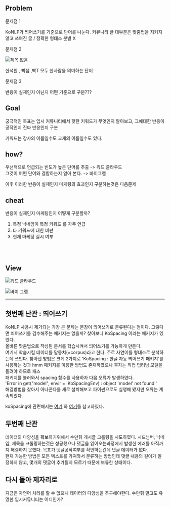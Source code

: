 

## Problem

문제점 1

KoNLP가 띄어쓰기를 기준으로 단어를 나눈다. 커뮤니티 글 대부분은 맞춤법을 지키지않고 쓰여진 글 / 정확한 형태소 분별 X 


문제점 2

![제목 없음](https://user-images.githubusercontent.com/49007889/58566725-17ddc700-826c-11e9-8806-bc794e38bf5b.png)


한석원 , 빡샘 ,빡T  모두 한사람을 의미하는 단어
 
문제점 3

반응이 실제인지 아닌지 어떤 기준으로 구분???

## Goal 

궁극적인 목표는 입시 커뮤니티에서 핫한 키워드가 무엇인지 알아보고, 그에대한 반응이 공작인지 진짜 반응인지 구분
 
키워드는 강사의 이름일수도 교재의 이름일수도 있다.

## how?

우선적으로 언급되는 빈도가 높은 단어를 추출 -> 워드 클라우드<br>
그것이 어떤 단어와 결합하는지 알아 본다. -> 바이그램
 
이후 이러한 반응이 실제인지 마케팅의 효과인지 구분하는것은 다음문제

## cheat

반응이 실제인지 마케팅인지 어떻게 구분할까?<br>
1. 특정 닉네임이 특정 키워드 를 자주 언급
2. 타 키워드에 대한 비판
3. 현재 마케팅 실시 여부
 
<br><br> 


## View

![워드 클라우드](https://user-images.githubusercontent.com/49007889/58539895-3ffd0400-8233-11e9-81df-2d065e601178.png)

![바이 그램](https://user-images.githubusercontent.com/49007889/58539894-3f646d80-8233-11e9-88fa-3baad69a9620.png)


----------------------------------
## 첫번째 난관 : 띄어쓰기
<p>KoNLP 사용시 제기되는 가장 큰 문제는 문장이 띄어쓰기로 분류된다는 점이다. 그렇다면 띄어쓰기를 검수해주는 패키지는 없을까? 
 찾아보니 KoSpacing 이라는 패키지가 있었다. <br> 올바른 맞춤법으로 작성된 문서를 학습시켜서 띄어쓰기를 가능하게 만든다. <br>
 여기서 학습시킬 데이터를 말뭉치(=corpus)라고 한다. 주로 자연어를 형태소로 분석하는데 쓰인다. 찾아낸 방법은 크게 2가지로 'KoSpacing : 한글 자동 띄어쓰기 패키지'를 사용하는 것과 hmm 패키지를 이용한 방법도 존재하였으나 후자는 직접 딥러닝 모델을 돌려야 하므로 패스<br>
 패키지를 불러와서 spacing 함수를 사용하자 다음 오류가 발생하였다.
 <br>
  'Error in get("model", envir = .KoSpacingEnv) : object 'model' not found ' 
 <br>
 해결방법을 찾아서 아나콘다를 새로 설치해보고 파이썬으로도 실행해 봤지만 오류는 계속되었다.
 <br>

koSpacing에 관련해서는 <a href="https://mrchypark.github.io/post/kospacing-%ED%95%9C%EA%B8%80-%EB%9D%84%EC%96%B4%EC%93%B0%EA%B8%B0-%ED%8C%A8%ED%82%A4%EC%A7%80%EB%A5%BC-%EC%82%AC%EC%9A%A9%ED%95%B4%EB%B3%B4%EC%9E%90/">여기</a> 와 <a href="http://freesearch.pe.kr/archives/4759">여기</a>를 참고하였다.</p>

## 두번째 난관 
<p>데이터의 다양성을 확보하기위해서 수만휘 게시글 크롤링을 시도하였다. 시드넘버, 닉네임, 제목을 크롤링하는것은 성공했으나 댓글을 읽어오는과정에서 발생한 에러를 아직까지 해결하지 못했다. 목표가 댓글공작여부를 확인하는건데 댓글 데이터가 없다. <br>
현재 가능한 방법은 모든 텍스트를 가져와서 분류하는 방법인데 댓글 내용의 길이가 일정하지 않고, 몇개의 댓글이 추가될지 모르기 때문에 보류한 상태이다.
</p>

## 다시 돌아 제자리로
<p>
지금은 자연어 처리를 할 수 없으니 데이터의 다양성을 추구해야한다.
수만휘 말고도 유명한 입시커뮤니티는 어디인가?
</p>
